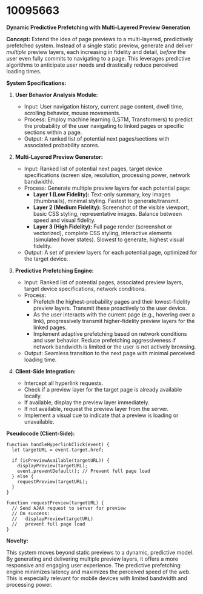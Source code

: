 # 10095663

**Dynamic Predictive Prefetching with Multi-Layered Preview Generation**

**Concept:** Extend the idea of page previews to a multi-layered, predictively prefetched system. Instead of a single static preview, generate and deliver *multiple* preview layers, each increasing in fidelity and detail, *before* the user even fully commits to navigating to a page. This leverages predictive algorithms to anticipate user needs and drastically reduce perceived loading times.

**System Specifications:**

1.  **User Behavior Analysis Module:**
    *   Input: User navigation history, current page content, dwell time, scrolling behavior, mouse movements.
    *   Process: Employ machine learning (LSTM, Transformers) to predict the probability of the user navigating to linked pages or specific sections within a page.
    *   Output: A ranked list of potential next pages/sections with associated probability scores.

2.  **Multi-Layered Preview Generator:**
    *   Input: Ranked list of potential next pages, target device specifications (screen size, resolution, processing power, network bandwidth).
    *   Process: Generate multiple preview layers for each potential page:
        *   **Layer 1 (Low Fidelity):**  Text-only summary, key images (thumbnails), minimal styling.  Fastest to generate/transmit.
        *   **Layer 2 (Medium Fidelity):**  Screenshot of the visible viewport, basic CSS styling, representative images.  Balance between speed and visual fidelity.
        *   **Layer 3 (High Fidelity):**  Full page render (screenshot or vectorized), complete CSS styling, interactive elements (simulated hover states).  Slowest to generate, highest visual fidelity.
    *   Output:  A set of preview layers for each potential page, optimized for the target device.

3.  **Predictive Prefetching Engine:**
    *   Input: Ranked list of potential pages, associated preview layers, target device specifications, network conditions.
    *   Process:
        *   Prefetch the highest-probability pages and their lowest-fidelity preview layers.  Transmit these proactively to the user device.
        *   As the user interacts with the current page (e.g., hovering over a link), progressively transmit higher-fidelity preview layers for the linked pages.
        *   Implement adaptive prefetching based on network conditions and user behavior.  Reduce prefetching aggressiveness if network bandwidth is limited or the user is not actively browsing.
    *   Output: Seamless transition to the next page with minimal perceived loading time.

4.  **Client-Side Integration:**
    *   Intercept all hyperlink requests.
    *   Check if a preview layer for the target page is already available locally.
    *   If available, display the preview layer immediately.
    *   If not available, request the preview layer from the server.
    *   Implement a visual cue to indicate that a preview is loading or unavailable.

**Pseudocode (Client-Side):**

```
function handleHyperlinkClick(event) {
  let targetURL = event.target.href;

  if (isPreviewAvailable(targetURL)) {
    displayPreview(targetURL);
    event.preventDefault(); // Prevent full page load
  } else {
    requestPreview(targetURL);
  }
}

function requestPreview(targetURL) {
  // Send AJAX request to server for preview
  // On success:
  //   displayPreview(targetURL)
  //   prevent full page load
}
```

**Novelty:**

This system moves beyond static previews to a dynamic, predictive model. By generating and delivering multiple preview layers, it offers a more responsive and engaging user experience. The predictive prefetching engine minimizes latency and maximizes the perceived speed of the web. This is especially relevant for mobile devices with limited bandwidth and processing power.